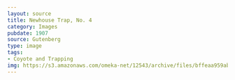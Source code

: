 ```yaml
---
layout: source
title: Newhouse Trap, No. 4
category: Images
pubdate: 1907
source: Gutenberg
type: image
tags:
- Coyote and Trapping
img: https://s3.amazonaws.com/omeka-net/12543/archive/files/bffeaa959ab1f1eb1ad711d2703df0b6.jpg?AWSAccessKeyId=AKIAI3ATG3OSQLO5HGKA&Expires=1439381011&Signature=MY9%2FcWZFE1hMm74CXP0QsFh6D3M%3D
---
```

